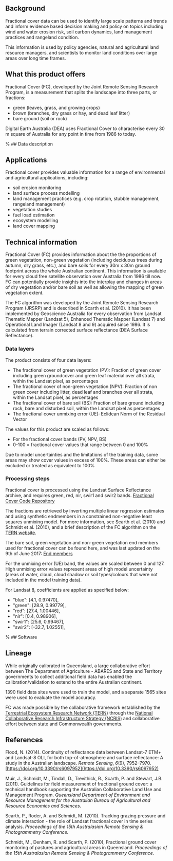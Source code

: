 ## Background

Fractional cover data can be used to identify large scale patterns and trends and inform evidence based decision making and policy on topics including wind and water erosion risk, soil carbon dynamics, land management practices and rangeland condition.

This information is used by policy agencies, natural and agricultural land resource managers, and scientists to monitor land conditions over large areas over long time frames.

## What this product offers

Fractional Cover (FC), developed by the Joint Remote Sensing Research Program, is a measurement that splits the landscape into three parts, or fractions:
* green (leaves, grass, and growing crops)
* brown (branches, dry grass or hay, and dead leaf litter)
* bare ground (soil or rock)

Digital Earth Australia (DEA) uses Fractional Cover to characterise every 30 m square of Australia for any point in time from 1986 to today.

% ## Data description

## Applications

Fractional cover provides valuable information for a range of environmental and agricultural applications, including:
* soil erosion monitoring
* land surface process modelling
* land management practices (e.g. crop rotation, stubble management, rangeland management)
* vegetation studies
* fuel load estimation
* ecosystem modelling
* land cover mapping

## Technical information

Fractional Cover (FC) provides information about the the proportions of green vegetation, non-green vegetation (including deciduous trees during autumn, dry grass, etc.), and bare soils for every 30m x 30m ground footprint across the whole Australian continent. This information is available for every cloud free satellite observation over Australia from 1986 till now. FC can potentially provide insights into the interplay and changes in areas of dry vegetation and/or bare soil as well as allowing the mapping of green vegetation extent.

The FC algorithm was developed by the Joint Remote Sensing Research Program (JRSRP) and is described in Scarth et al. (2010). It has been implemented by Geoscience Australia for every observation from Landsat Thematic Mapper (Landsat 5), Enhanced Thematic Mapper (Landsat 7) and Operational Land Imager (Landsat 8 and 9) acquired since 1986. It is calculated from terrain corrected surface reflectance (DEA Surface Reflectance).

### Data layers

The product consists of four data layers:
* The fractional cover of green vegetation (PV): Fraction of green cover including green groundcover and green leaf material over all strata, within the Landsat pixel, as percentages
* The fractional cover of non-green vegetation (NPV): Fraction of non green cover including litter, dead leaf and branches over all strata, within the Landsat pixel, as percentages
* The fractional cover of bare soil (BS): Fraction of bare ground including rock, bare and disturbed soil, within the Landsat pixel as percentages
* The fractional cover unmixing error (UE): Eclidean Norm of the Residual Vector

The values for this product are scaled as follows:  
* For the fractional cover bands (PV, NPV, BS)  
* 0-100 = fractional cover values that range between 0 and 100%

Due to model uncertainties and the limitations of the training data, some areas may show cover values in excess of 100%.  These areas can either be excluded or treated as equivalent to 100%

### Processing steps

Fractional cover is processed using the Landsat Surface Reflectance archive, and requires green, red, nir, swir1 and swir2 bands. [Fractional Cover Code Repository]([https://github.com/GeoscienceAustralia/fc/blob/93f66062df0c5110b49d4ae444d726a90619c9fd/fc/endmembers.py#L51](https://github.com/GeoscienceAustralia/fc/tree/master)) 
 
The fractions are retrieved by inverting multiple linear regression estimates and using synthetic endmembers in a constrained non-negative least squares unmixing model. For more information, see Scarth et al. (2010) and Schmidt et al. (2010), and a brief description of the FC algorithm on the [TERN website](https://portal.tern.org.au/metadata/22026).

The bare soil, green vegetation and non-green vegetation end members used for fractional cover can be found here, and was last updated on the 9th of June 2017:  [End members](https://github.com/GeoscienceAustralia/fc/blob/93f66062df0c5110b49d4ae444d726a90619c9fd/fc/endmembers.py#L51)

For the unmixing error (UE) band, the values are scaled between 0 and 127. High unmixing error values represent areas of high model uncertainty (areas of water, cloud, cloud shadow or soil types/colours that were not included in the model training data).

For Landsat 8, coefficients are applied as specified below:
* "blue": [4.1, 0.97470],
* "green": [28.9, 0.99779],
* "red": [27.4, 1.00446],
* "nir": [0.4, 0.98906],
* "swir1": [25.6, 0.99467],
* "swir2": [-32.7, 1.02551],

% ## Software

## Lineage

While originally calibrated in Queensland, a large collaborative effort between The Department of Agriculture - ABARES and State and Territory governments to collect additional field data has enabled the calibration/validation to extend to the entire Australian continent.

1390 field data sites were used to train the model, and a separate 1565 sites were used to evaluate the model accuracy.

FC was made possible by the collaborative framework established by the [Terrestrial Ecosystem Research Network (TERN)](http://www.tern.org.au) through the [National Collaborative Research Infrastructure Strategy (NCRIS)](https://www.education.gov.au/national-collaborative-research-infrastructure-strategy-ncris) and collaborative effort between state and Commonwealth governments.

## References

Flood, N. (2014). Continuity of reflectance data between Landsat-7 ETM+ and Landsat-8 OLI, for both top-of-atmosphere and surface reflectance: A study in the Australian landscape. *Remote Sensing*, *6*(9), 7952–7970. [https://doi.org/10.3390/rs6097952](https://doi.org/10.3390/rs6097952)

Muir, J., Schmidt, M., Tindall, D., Trevithick, R., Scarth, P. and Stewart, J.B. (2011). Guidelines for field measurement of fractional ground cover: a technical handbook supporting the Australian Collaborative Land Use and Management Program. *Queensland* *Department of Environment and Resource Management for the Australian Bureau of* *Agricultural and Resource Economics and Sciences*. 

Scarth, P., Roder, A. and Schmidt, M. (2010). Tracking grazing pressure and climate interaction - the role of Landsat fractional cover in time series analysis. *Proceedings of the 15th Australasian Remote Sensing & Photogrammetry Conference.*

Schmidt, M., Denham, R. and Scarth, P. (2010), Fractional ground cover monitoring of pastures and agricultural areas in Queensland. *Proceedings of the 15th Australasian Remote Sensing & Photogrammetry Conference.*

